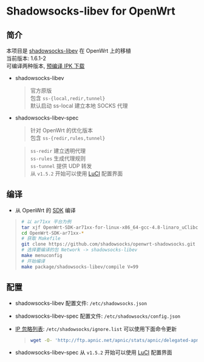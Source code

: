 Shadowsocks-libev for OpenWrt
===

简介
---

 本项目是 [shadowsocks-libev][1] 在 OpenWrt 上的移植  
 当前版本: 1.6.1-2  
 可编译两种版本, [预编译 IPK 下载][2]  

 - shadowsocks-libev

   > 官方原版  
   > 包含 `ss-{local,redir,tunnel}`  
   > 默认启动 ss-local 建立本地 SOCKS 代理  

 - shadowsocks-libev-spec

   > 针对 OpenWrt 的优化版本  
   > 包含 `ss-{redir,rules,tunnel}`  

   > `ss-redir` 建立透明代理  
   > `ss-rules` 生成代理规则  
   > `ss-tunnel` 提供 UDP 转发  
   > 从 `v1.5.2` 开始可以使用 [LuCI][L] 配置界面  

编译
---

 - 从 OpenWrt 的 [SDK][S] 编译

 > ```bash
 > # 以 ar71xx 平台为例
 > tar xjf OpenWrt-SDK-ar71xx-for-linux-x86_64-gcc-4.8-linaro_uClibc-0.9.33.2.tar.bz2
 > cd OpenWrt-SDK-ar71xx-*
 > # 获取 Makefile
 > git clone https://github.com/shadowsocks/openwrt-shadowsocks.git package/shadowsocks-libev
 > # 选择要编译的包 Network -> shadowsocks-libev
 > make menuconfig
 > # 开始编译
 > make package/shadowsocks-libev/compile V=99
 > ```

配置
---

 - shadowsocks-libev 配置文件: `/etc/shadowsocks.json`

 - shadowsocks-libev-spec 配置文件: `/etc/shadowsocks/config.json`

 - [IP 忽略列表][3]: `/etc/shadowsocks/ignore.list` 可以使用下面命令更新
    > ```bash
    > wget -O- 'http://ftp.apnic.net/apnic/stats/apnic/delegated-apnic-latest' | awk -F\| '/CN\|ipv4/ { printf("%s/%d\n", $4, 32-log($5)/log(2)) }' > /etc/shadowsocks/ignore.list
    > ```

 - shadowsocks-libev-spec 从 `v1.5.2` 开始可以使用 [LuCI][L] 配置界面


  [1]: https://github.com/shadowsocks/shadowsocks-libev
  [2]: https://sourceforge.net/projects/openwrt-dist/files/shadowsocks-libev/
  [3]: https://github.com/shadowsocks/openwrt-shadowsocks/blob/master/files/shadowsocks.list
  [S]: http://wiki.openwrt.org/doc/howto/obtain.firmware.sdk
  [L]: https://github.com/aa65535/openwrt-dist-luci
